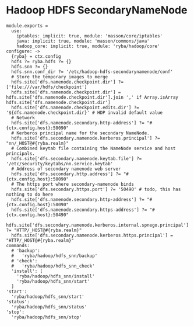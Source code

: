 
# Hadoop HDFS SecondaryNameNode 

    module.exports =
      use:
        iptables: implicit: true, module: 'masson/core/iptables'
        java: implicit: true, module: 'masson/commons/java'
        hadoop_core: implicit: true, module: 'ryba/hadoop/core'
    configure: ->
      {ryba} = ctx.config
      hdfs ?= ryba.hdfs ?= {}
      hdfs.snn ?= {}
      hdfs.snn.conf_dir ?= '/etc/hadoop-hdfs-secondarynamenode/conf'
      # Store the temporary images to merge
      hdfs.site['dfs.namenode.checkpoint.dir'] ?= ['file:///var/hdfs/checkpoint']
      hdfs.site['dfs.namenode.checkpoint.dir'] = hdfs.site['dfs.namenode.checkpoint.dir'].join ',' if Array.isArray hdfs.site['dfs.namenode.checkpoint.dir']
      hdfs.site['dfs.namenode.checkpoint.edits.dir'] ?= '${dfs.namenode.checkpoint.dir}' # HDP invalid default value
      # Network
      hdfs.site['dfs.namenode.secondary.http-address'] ?= "#{ctx.config.host}:50090"
      # Kerberos principal name for the secondary NameNode.
      hdfs.site['dfs.secondary.namenode.kerberos.principal'] ?= "nn/_HOST@#{ryba.realm}"
      # Combined keytab file containing the NameNode service and host principals.
      hdfs.site['dfs.secondary.namenode.keytab.file'] ?= '/etc/security/keytabs/nn.service.keytab'
      # Address of secondary namenode web server
      hdfs.site['dfs.secondary.http.address'] ?= "#{ctx.config.host}:50090"
      # The https port where secondary-namenode binds
      hdfs.site['dfs.secondary.https.port'] ?= '50490' # todo, this has nothing to do here
      hdfs.site['dfs.namenode.secondary.http-address'] ?= "#{ctx.config.host}:50090"
      hdfs.site['dfs.namenode.secondary.https-address'] ?= "#{ctx.config.host}:50490"
      hdfs.site['dfs.secondary.namenode.kerberos.internal.spnego.principal'] ?= "HTTP/_HOST@#{ryba.realm}"
      hdfs.site['dfs.secondary.namenode.kerberos.https.principal'] = "HTTP/_HOST@#{ryba.realm}"
    commands:
      # 'backup':
      #   'ryba/hadoop/hdfs_snn/backup'
      # 'check':
      #   'ryba/hadoop/hdfs_snn_check'
      'install': [
        'ryba/hadoop/hdfs_snn/install'
        'ryba/hadoop/hdfs_snn/start'
      ]
    'start':
      'ryba/hadoop/hdfs_snn/start'
    'status':
      'ryba/hadoop/hdfs_snn/status'
    'stop':
      'ryba/hadoop/hdfs_snn/stop'
